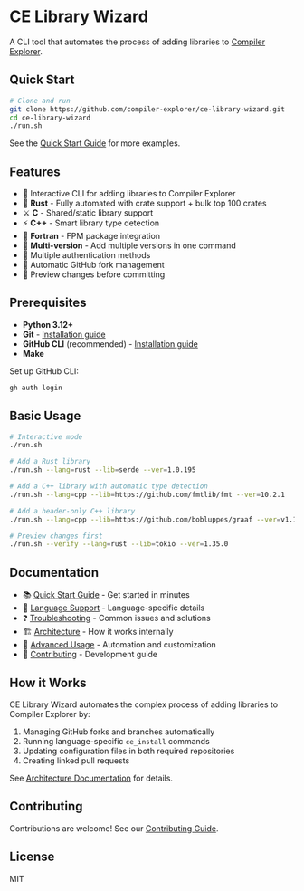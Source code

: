 # CE Library Wizard

A CLI tool that automates the process of adding libraries to [Compiler Explorer](https://compiler-explorer.com/).

## Quick Start

```bash
# Clone and run
git clone https://github.com/compiler-explorer/ce-library-wizard.git
cd ce-library-wizard
./run.sh
```

See the [Quick Start Guide](docs/quick-start.md) for more examples.

## Features

- 🚀 Interactive CLI for adding libraries to Compiler Explorer
- 🦀 **Rust** - Fully automated with crate support + bulk top 100 crates
- ⚔️ **C** - Shared/static library support  
- ⚡ **C++** - Smart library type detection
- 🔧 **Fortran** - FPM package integration
- 🔢 **Multi-version** - Add multiple versions in one command
- 🔐 Multiple authentication methods
- 🍴 Automatic GitHub fork management
- 📝 Preview changes before committing

## Prerequisites

- **Python 3.12+**
- **Git** - [Installation guide](https://git-scm.com/downloads)
- **GitHub CLI** (recommended) - [Installation guide](https://cli.github.com/)
- **Make**

Set up GitHub CLI:
```bash
gh auth login
```

## Basic Usage

```bash
# Interactive mode
./run.sh

# Add a Rust library
./run.sh --lang=rust --lib=serde --ver=1.0.195

# Add a C++ library with automatic type detection
./run.sh --lang=cpp --lib=https://github.com/fmtlib/fmt --ver=10.2.1

# Add a header-only C++ library
./run.sh --lang=cpp --lib=https://github.com/bobluppes/graaf --ver=v1.1.1 --type=header-only

# Preview changes first
./run.sh --verify --lang=rust --lib=tokio --ver=1.35.0
```

## Documentation

- 📚 [Quick Start Guide](docs/quick-start.md) - Get started in minutes
- 🔧 [Language Support](docs/languages.md) - Language-specific details
- ❓ [Troubleshooting](docs/troubleshooting.md) - Common issues and solutions
- 🏗️ [Architecture](docs/architecture.md) - How it works internally
- 🚀 [Advanced Usage](docs/advanced-usage.md) - Automation and customization
- 🤝 [Contributing](docs/contributing.md) - Development guide

## How it Works

CE Library Wizard automates the complex process of adding libraries to Compiler Explorer by:

1. Managing GitHub forks and branches automatically
2. Running language-specific `ce_install` commands
3. Updating configuration files in both required repositories
4. Creating linked pull requests

See [Architecture Documentation](docs/architecture.md) for details.

## Contributing

Contributions are welcome! See our [Contributing Guide](docs/contributing.md).

## License

MIT
